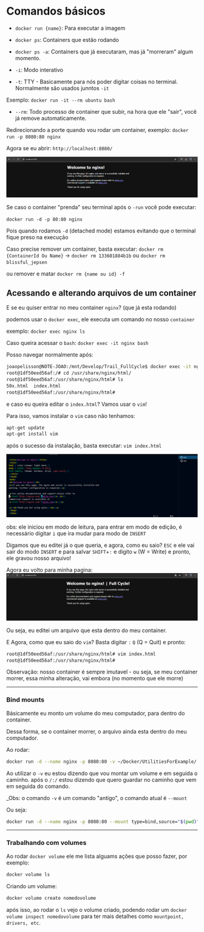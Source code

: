 # Comandos básicos 

- `docker run {name}`: Para executar a imagem

- `docker ps`: Containers que estão rodando

- `docker ps -a`: Containers que já executaram, mas já "morreram" algum momento.

- `-i`: Modo interativo
- `-t`: TTY - Basicamente para nós poder digitar coisas no terminal. Normalmente são usados junntos `-it`

Exemplo: `docker run -it --rm ubuntu bash`

- `--rm`: Todo processo de container que subir, na hora que ele "sair", você já remove automaticamente.

Redirecionando a porte quando vou rodar um container, exemplo:
`docker run -p 8080:80 nginx`

Agora se eu abrir: `http://localhost:8080/`

<img src="./welcomeToNginx.png" />

Se caso o container "prenda" seu terminal após o `-run` você pode executar:

`docker run -d -p 80:80 nginx`

Pois quando rodamos `-d` (detached mode) estamos evitando que o terminal fique preso na execução

Caso precise remover um container, basta executar:
`docker rm {ContainerId Ou Name}` -> `docker rm 133601884b1b` ou `docker rm blissful_jepsen` 

ou remover e matar
`docker rm {name ou id} -f`

## Acessando e alterando arquivos de um container

E se eu quiser entrar no meu container `nginx`? (que já esta rodando)

podemos usar o `docker exec`, ele executa um comando no nosso `container`

exemplo: `docker exec nginx ls` 

Caso queira acessar o `bash`: `docker exec -it nginx bash`

Posso navegar normalmente após:
```bash
joaopelisson@NOTE-JOAO:/mnt/Develop/Trail_FullCycle$ docker exec -it nginx bash
root@1df50eed56af:/# cd /usr/share/nginx/html/
root@1df50eed56af:/usr/share/nginx/html# ls
50x.html  index.html
root@1df50eed56af:/usr/share/nginx/html#
```
e caso eu queira editar o `index.html`? Vamos usar o `vim`!

Para isso, vamos instalar o `vim` caso não tenhamos: 

```bash
apt-get update
apt-get install vim
```

após o sucesso da instalação, basta executar: `vim index.html`

<img src="./vim1.png" alt="Vim" />

obs: ele iniciou em modo de leitura, para entrar em modo de edição, é necessário digitar `i` que ira mudar para modo de `INSERT`

Digamos que eu editei já o que queria, e agora, como eu saio? `ESC` e ele vai sair do modo `INSERT` e para salvar `SHIFT`+`:` e digito `w` (W = Write) e pronto, ele gravou nosso arquivo!

Agora eu volto para minha pagina:
<img src="./welcomeToNginx2.png" />

Ou seja, eu editei um arquivo que esta dentro do meu container.

E Agora, como que eu saio do `vim`? Basta digitar `:` `Q` (Q = Quit)
e pronto:

```bash
root@1df50eed56af:/usr/share/nginx/html# vim index.html
root@1df50eed56af:/usr/share/nginx/html#
```

Observação: nosso container é sempre imutavel - ou seja, se meu container morrer, essa minha alteração, vai embora (no momento que ele morre)

---

### Bind mounts

Básicamente eu monto um volume do meu computador, para dentro do container.

Dessa forma, se o container morrer, o arquivo ainda esta dentro do meu computador.

Ao rodar: 
```bash
docker run -d --name nginx -p 8080:80 -v ~/Docker/UtilitiesForExample/:/usr/share/nginx/html nginx
```
Ao utilizar o `-v` eu estou dizendo que vou montar um volume e em seguida o caminho.
após o `/:/` estou dizendo que quero guardar no caminho que vem em seguida do comando.

_Obs: o comando `-v` é um comando "antigo", o comando atual é `--mount`

Ou seja:

```bash
docker run -d --name nginx -p 8080:80 --mount type=bind,source="$(pwd)"/Docker/UtilitiesForExample/,target=/usr/share/nginx/html nginx
```

---

### Trabalhando com volumes

Ao rodar `docker volume` ele me lista alguams ações que posso fazer, por exemplo:

```bash
docker volume ls
```

Criando um volume:

```bash
docker volume create nomedovolume
```

após isso, ao rodar o `ls` vejo o volume criado, podendo rodar um `docker volume inspect nomedovolume` para ter mais detalhes como `mountpoint, drivers, etc`.